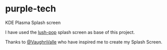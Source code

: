 # purple-tech
KDE Plasma Splash screen

I have used the [lush-pop](https://github.com/VaughnValle/lush-pop) splash screen as base of this project. 

Thanks to [@VaughnValle](https://github.com/VaughnValle) who have inspired me to create my Splash Screen.
